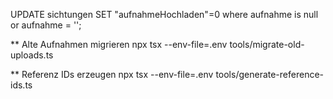 UPDATE sichtungen SET "aufnahmeHochladen"=0 where aufnahme is null or aufnahme = '';

** Alte Aufnahmen migrieren
npx tsx --env-file=.env tools/migrate-old-uploads.ts

** Referenz IDs erzeugen
npx tsx --env-file=.env tools/generate-reference-ids.ts
